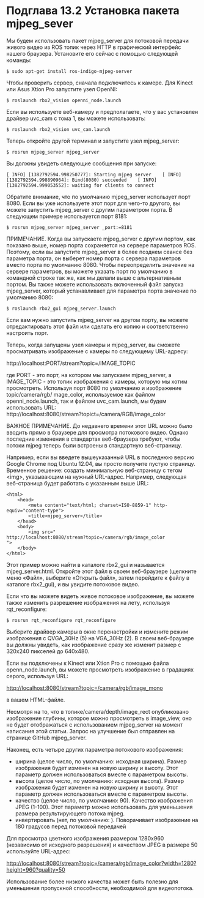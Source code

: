 # Подглава 13.2 Установка пакета mjpeg\_sever

Мы будем использовать пакет mjpeg\_server для потоковой передачи живого видео из ROS топик через HTTP в графический интерфейс нашего браузера. Установите его сейчас с помощью следующей команды: 

`$ sudo apt-get install ros-indigo-mjpeg-server`

Чтобы проверить сервер, сначала подключитесь к камере. Для Kinect или Asus Xtion Pro запустите узел OpenNI: 

`$ roslaunch rbx2_vision openni_node.launch`

Если вы используете веб-камеру и предполагаете, что у вас установлен драйвер uvc\_cam с тома 1, вы можете использовать: 

`$ roslaunch rbx2_vision uvc_cam.launch`

Теперь откройте другой терминал и запустите узел mjpeg\_server: 

`$ rosrun mjpeg_server mjpeg_server`

Вы должны увидеть следующие сообщения при запуске: 

`[ INFO] [1382792594.998250777]: Starting mjpeg server   
[ INFO] [1382792594.998890964]: Bind(8080) succeeded   
[ INFO] [1382792594.999053552]: waiting for clients to connect` 

Обратите внимание, что по умолчанию mjpeg\_server использует порт 8080. Если вы уже используете этот порт для чего-то другого, вы можете запустить mjpeg\_server с другим параметром порта. В следующем примере используется порт 8181: 

`$ rosrun mjpeg_server mjpeg_server _port:=8181`

ПРИМЕЧАНИЕ. Когда вы запускаете mjpeg\_server с другим портом, как показано выше, номер порта сохраняется на сервере параметров ROS. Поэтому, если вы запустите mjpeg\_server в более позднем сеансе без параметра порта, он выберет номер порта с сервера параметров вместо порта по умолчанию 8080. Чтобы переопределить значение на сервере параметров, вы можете указать порт по умолчанию в командной строке так же, как мы делали выше с альтернативным портом. Вы также можете использовать включенный файл запуска mjpeg\_server, который устанавливает для параметра порта значение по умолчанию 8080: 

`$ roslaunch rbx2_gui mjpeg_server.launch`

Если вам нужно запустить mjpeg\_server на другом порту, вы можете отредактировать этот файл или сделать его копию и соответственно настроить порт. 

Теперь, когда запущены узел камеры и mjpeg\_server, вы сможете просматривать изображение с камеры по следующему URL-адресу: 

http://localhost:PORT/stream?topic=/IMAGE\_TOPIC 

где PORT - это порт, на котором мы запускаем mjpeg\_server, а IMAGE\_TOPIC - это топик изображения с камеры, которую мы хотим просмотреть. Используя порт 8080 по умолчанию и изображение topic/camera/rgb/ mage\_color, используемое как файлом openni\_node.launch, так и файлом uvc\_cam.launch, мы будем использовать URL:    
http://localhost:8080/stream?topict=/camera/RGB/image\_color 

ВАЖНОЕ ПРИМЕЧАНИЕ. До недавнего времени этот URL можно было вводить прямо в браузере для просмотра потокового видео. Однако последние изменения в стандартах веб-браузера требуют, чтобы потоки mjpeg теперь были встроены в стандартную веб-страницу. 

Например, если вы введете вышеуказанный URL в последнюю версию Google Chrome под Ubuntu 12.04, вы просто получите пустую страницу. Временное решение: создать минимальную веб-страницу с тегом &lt;img&gt;, указывающим на нужный URL-адрес. Например, следующая веб-страница будет работать с указанным выше URL: 

```text
<html>
    <head>
        <meta content="text/html; charset=ISO-8859-1" http-equiv="content-type">
        <title>mjpeg_server</title>
    </head>
    <body>
        <img src="
http://localhost:8080/stream?topic=/camera/rgb/image_color
">
    </body>
</html>
```

Этот пример можно найти в каталоге rbx2\_gui и называется mjpeg\_server.html. Откройте этот файл в своем веб-браузере \(щелкните меню «Файл», выберите «Открыть файл», затем перейдите к файлу в каталоге rbx2\_gui\), и вы увидите потоковое видео. 

Если что вы можете видеть живое потоковое изображение, вы можете также изменить разрешение изображения на лету, используя rqt\_reconfigure: 

`$ rosrun rqt_reconfigure rqt_reconfigure`

Выберите драйвер камеры в окне перенастройки и измените режим изображения с QVGA\_30Hz \(5\) на VGA\_30Hz \(2\). В своем веб-браузере вы должны увидеть, как изображение сразу же изменит размер с 320x240 пикселей до 640x480. 

Если вы подключены к Kinect или Xtion Pro с помощью файла openn\_node.launch, вы можете просмотреть изображение в градациях серого, используя URL: 

[http://localhost:8080/stream?topic=/camera/rgb/image\_mono](http://localhost:8080/stream?topic=/camera/rgb/image_mono) 

в вашем HTML-файле. 

Несмотря на то, что в топике/camera/depth/image\_rect опубликовано изображение глубины, которое можно просмотреть в image\_view, оно не будет отображаться с использованием mjpeg\_server на момент написания этой статьи. Запрос на улучшение был отправлен на странице GitHub mjpeg\_server. 

Наконец, есть четыре других параметра потокового изображения: 

* ширина \(целое число, по умолчанию: исходная ширина\). Размер изображения будет изменен на новую ширину и высоту. Этот параметр должен использоваться вместе с параметром высоты. 
* высота \(целое число, по умолчанию: исходная высота\). Размер изображения будет изменен на новую ширину и высоту. Этот параметр должен использоваться вместе с параметром высоты. 
* качество \(целое число, по умолчанию: 90\). Качество изображения JPEG \(1-100\). Этот параметр можно использовать для уменьшения размера результирующего потока mjpeg. 
* инвертировать \(нет, по умолчанию: \). Поворачивает изображение на 180 градусов перед потоковой передачей 

Для просмотра цветного изображения размером 1280x960 \(независимо от исходного разрешения\) и качеством JPEG в размере 50 используйте URL-адрес: 

[http://localhost:8080/stream?topic=/camera/rgb/image\_color?width=1280?height=960?quality=50](http://localhost:8080/stream?topic=/camera/rgb/image_color?width=1280?height=960?quality=50) 

Использование более низкого качества может быть полезно для уменьшения пропускной способности, необходимой для видеопотока. 

